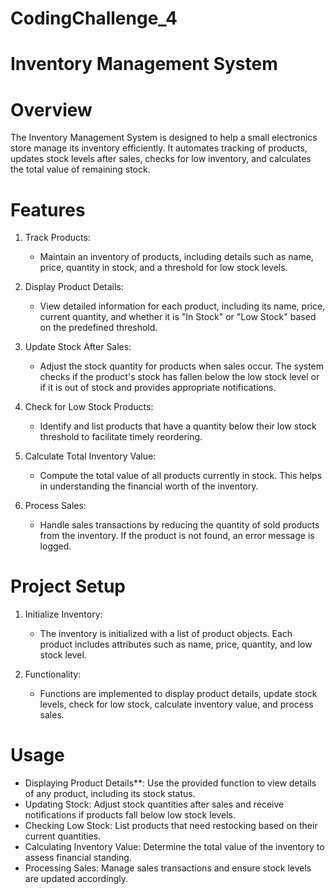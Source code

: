 # CodingChallenge_4

# Inventory Management System

# Overview

The Inventory Management System is designed to help a small electronics store manage its inventory efficiently. It automates tracking of products, updates stock levels after sales, checks for low inventory, and calculates the total value of remaining stock.

# Features

1. Track Products: 
   - Maintain an inventory of products, including details such as name, price, quantity in stock, and a threshold for low stock levels.

2. Display Product Details: 
   - View detailed information for each product, including its name, price, current quantity, and whether it is "In Stock" or "Low Stock" based on the predefined threshold.

3. Update Stock After Sales: 
   - Adjust the stock quantity for products when sales occur. The system checks if the product's stock has fallen below the low stock level or if it is out of stock and provides appropriate notifications.

4. Check for Low Stock Products: 
   - Identify and list products that have a quantity below their low stock threshold to facilitate timely reordering.

5. Calculate Total Inventory Value: 
   - Compute the total value of all products currently in stock. This helps in understanding the financial worth of the inventory.

6. Process Sales: 
   - Handle sales transactions by reducing the quantity of sold products from the inventory. If the product is not found, an error message is logged.

# Project Setup

1. Initialize Inventory: 
   - The inventory is initialized with a list of product objects. Each product includes attributes such as name, price, quantity, and low stock level.

2. Functionality:
   - Functions are implemented to display product details, update stock levels, check for low stock, calculate inventory value, and process sales.

# Usage

- Displaying Product Details**: Use the provided function to view details of any product, including its stock status.
- Updating Stock: Adjust stock quantities after sales and receive notifications if products fall below low stock levels.
- Checking Low Stock: List products that need restocking based on their current quantities.
- Calculating Inventory Value: Determine the total value of the inventory to assess financial standing.
- Processing Sales: Manage sales transactions and ensure stock levels are updated accordingly.

